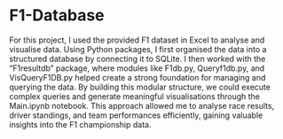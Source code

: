 # F1-Database
For this project, I used the provided F1 dataset in Excel to analyse and visualise data. Using Python packages, I first organised the data into a structured database by connecting it to SQLite. I then worked with the “F1resultdb” package, where modules like F1db.py, Queryf1db.py, and VisQueryF1DB.py helped create a strong foundation for managing and querying the data. By building this modular structure, we could execute complex queries and generate meaningful visualisations through the Main.ipynb notebook. This approach allowed me to analyse race results, driver standings, and team performances efficiently, gaining valuable insights into the F1 championship data.
